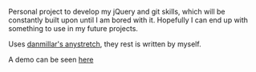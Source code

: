 Personal project to develop my jQuery and git skills, which will be constantly built upon until I am bored with it. Hopefully I can end up with something to use in my future projects.

Uses [danmillar's anystretch](https://github.com/danmillar/jquery-anystretch), they rest is written by myself.

A demo can be seen [here](http://mitchward.co.uk/demos/slider/)